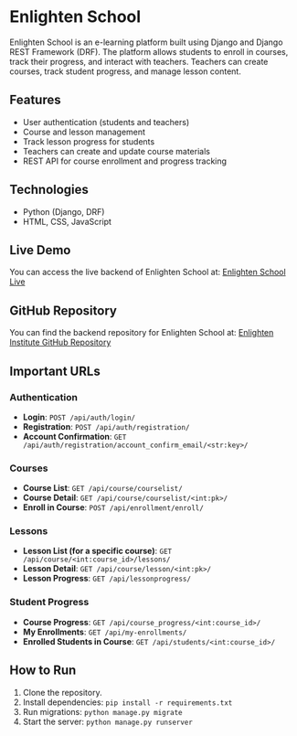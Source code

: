 # Enlighten School

Enlighten School is an e-learning platform built using Django and Django REST Framework (DRF). The platform allows students to enroll in courses, track their progress, and interact with teachers. Teachers can create courses, track student progress, and manage lesson content.

## Features
- User authentication (students and teachers)
- Course and lesson management
- Track lesson progress for students
- Teachers can create and update course materials
- REST API for course enrollment and progress tracking

## Technologies
- Python (Django, DRF)
- HTML, CSS, JavaScript

## Live Demo
You can access the live backend of Enlighten School at: [Enlighten School Live](https://enlighten-institute-deployment.vercel.app/)

## GitHub Repository
You can find the backend repository for Enlighten School at: [Enlighten Institute GitHub Repository](https://github.com/tawhid2001/enlighten-institute-deployment)

## Important URLs

### Authentication
- **Login**: `POST /api/auth/login/`
- **Registration**: `POST /api/auth/registration/`
- **Account Confirmation**: `GET /api/auth/registration/account_confirm_email/<str:key>/`

### Courses
- **Course List**: `GET /api/course/courselist/`
- **Course Detail**: `GET /api/course/courselist/<int:pk>/`
- **Enroll in Course**: `POST /api/enrollment/enroll/`

### Lessons
- **Lesson List (for a specific course)**: `GET /api/course/<int:course_id>/lessons/`
- **Lesson Detail**: `GET /api/course/lesson/<int:pk>/`
- **Lesson Progress**: `GET /api/lessonprogress/`

### Student Progress
- **Course Progress**: `GET /api/course_progress/<int:course_id>/`
- **My Enrollments**: `GET /api/my-enrollments/`
- **Enrolled Students in Course**: `GET /api/students/<int:course_id>/`

## How to Run
1. Clone the repository.
2. Install dependencies: `pip install -r requirements.txt`
3. Run migrations: `python manage.py migrate`
4. Start the server: `python manage.py runserver`
